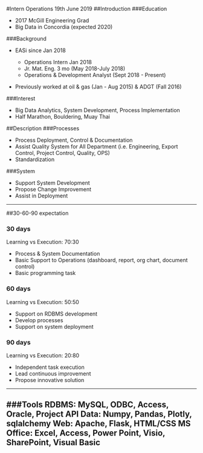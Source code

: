 #Intern Operations 19th June 2019
##Introduction
###Education
- 2017 McGill Engineering Grad
- Big Data in Concordia (expected 2020)

###Background
- EASi since Jan 2018
    - Operations Intern Jan 2018
    - Jr. Mat. Eng. 3 mo (May 2018-July 2018)
    - Operations & Development Analyst (Sept 2018 - Present)

- Previously worked at oil & gas (Jan - Aug 2015) & ADGT (Fall 2016)

###Interest
- Big Data Analytics, System Development, Process Implementation 
- Half Marathon, Bouldering, Muay Thai

##Description
###Processes
- Process Deployment, Control & Documentation
- Assist Quality System for All Department (i.e. Engineering, Export Control, Project Control, Quality, OPS)
- Standardization

###System
- Support System Development
- Propose Change Improvement
- Assist in Deployment
-----

##30-60-90 expectation
### 30 days
Learning vs Execution: 70:30
- Process & System Documentation 
- Basic Support to Operations (dashboard, report, org chart, document control) 
- Basic programming task 

### 60 days
Learning vs Execution: 50:50
- Support on RDBMS development
- Develop processes
- Support on system deployment

### 90 days
Learning vs Execution: 20:80
- Independent task execution
- Lead continuous improvement
- Propose innovative solution

-----
###Tools
RDBMS: MySQL, ODBC, Access, Oracle, Project API
Data: Numpy, Pandas, Plotly, sqlalchemy 
Web: Apache, Flask, HTML/CSS
MS Office: Excel, Access, Power Point, Visio, SharePoint, Visual Basic
-----
